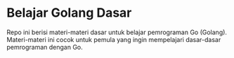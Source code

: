 # Belajar Golang Dasar

Repo ini berisi materi-materi dasar untuk belajar pemrograman Go (Golang). Materi-materi ini cocok untuk pemula yang ingin mempelajari dasar-dasar pemrograman dengan Go.